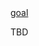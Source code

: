 <html>
  
  <head>
    <title> comp3121 </title>
    <script type="text/javascript">
      var queryString = window.location.search.slice(1);
      // if query string exists
      if (queryString) {
        qString = queryString.split('query=')[1].split('&')[0];
        alert(qString);
      }
    </script>
  </head>
  
  <body>
    <a href="goal.html"> goal </a>
    <p> TBD </p>
  </body>

</html>
